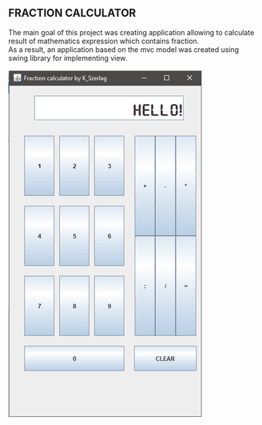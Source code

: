 ## FRACTION CALCULATOR

The main goal of this project was creating application allowing to calculate result of mathematics expression which contains fraction.
</br>
As a result, an application based on the mvc model was created using swing library for implementing view.</br>
</br>
<img src="fraction-calculator.png"/>
